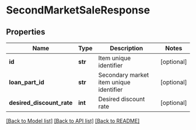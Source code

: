 # SecondMarketSaleResponse

## Properties
Name | Type | Description | Notes
------------ | ------------- | ------------- | -------------
**id** | **str** | Item unique identifier | [optional] 
**loan_part_id** | **str** | Secondary market item unique identifier | [optional] 
**desired_discount_rate** | **int** | Desired discount rate | [optional] 

[[Back to Model list]](../README.md#documentation-for-models) [[Back to API list]](../README.md#documentation-for-api-endpoints) [[Back to README]](../README.md)


